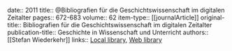 date:: 2011
title:: @Bibliografien für die Geschichtswissenschaft im digitalen Zeitalter
pages:: 672-683
volume:: 62
item-type:: [[journalArticle]]
original-title:: Bibliografien für die Geschichtswissenschaft im digitalen Zeitalter
publication-title:: Geschichte in Wissenschaft und Unterricht
authors:: [[Stefan Wiederkehr]]
links:: [Local library](zotero://select/groups/2386895/items/SPFG7DU4), [Web library](https://www.zotero.org/groups/2386895/items/SPFG7DU4)
